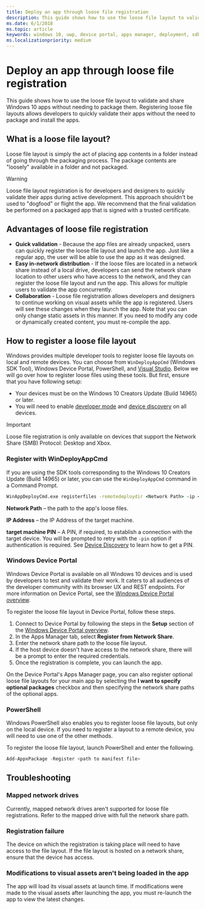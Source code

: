 ```yaml
---
title: Deploy an app through loose file registration
description: This guide shows how to use the loose file layout to validate and share Windows 10 apps without needing to package them.
ms.date: 6/1/2018
ms.topic: article
keywords: windows 10, uwp, device portal, apps manager, deployment, sdk
ms.localizationpriority: medium
---
```

# Deploy an app through loose file registration 

This guide shows how to use the loose file layout to validate and share Windows 10 apps without needing to package them. Registering loose file layouts allows developers to quickly validate their apps without the need to package and install the apps. 

## What is a loose file layout?

Loose file layout is simply the act of placing app contents in a folder instead of going through the packaging process. The package contents are "loosely" available in a folder and not packaged. 

> [!WARNING]
> Loose file layout registration is for developers and designers to quickly validate their apps during active development. This approach shouldn't be used to "dogfood" or flight the app. We recommend that the final validation be performed on a packaged app that is signed with a trusted certificate. 

## Advantages of loose file registration

- **Quick validation** - Because the app files are already unpacked, users can quickly register the loose file layout and launch the app. Just like a regular app, the user will be able to use the app as it was designed. 
- **Easy in-network distribution** - If the loose files are located in a network share instead of a local drive, developers can send the network share location to other users who have access to the network, and they can register the loose file layout and run the app. This allows for multiple users to validate the app concurrently. 
- **Collaboration** - Loose file registration allows developers and designers to continue working on visual assets while the app is registered. Users will see these changes when they launch the app. Note that you can only change static assets in this manner. If you need to modify any code or dynamically created content, you must re-compile the app.

## How to register a loose file layout

Windows provides multiple developer tools to register loose file layouts on local and remote devices. You can choose from `WinDeployAppCmd` (Windows SDK Tool), Windows Device Portal, PowerShell, and [Visual Studio](https://docs.microsoft.com/windows/uwp/debug-test-perf/deploying-and-debugging-uwp-apps#register-layout-from-network). Below we will go over how to register loose files using these tools. But first, ensure that you have following setup:

- Your devices must be on the Windows 10 Creators Update (Build 14965) or later.
- You will need to enable [developer mode](https://msdn.microsoft.com/windows/uwp/get-started/enable-your-device-for-development) and [device discovery](https://docs.microsoft.com/en-us/windows/uwp/get-started/enable-your-device-for-development#device-discovery) on all devices.

> [!IMPORTANT]
> Loose file registration is only available on devices that support the Network Share (SMB) Protocol: Desktop and Xbox. 

### Register with WinDeployAppCmd

If you are using the SDK tools corresponding to the Windows 10 Creators Update (Build 14965) or later, you can use the `WinDeployAppCmd` command in a Command Prompt.

```cmd
WinAppDeployCmd.exe registerfiles -remotedeploydir <Network Path> -ip <IP Address> -pin <target machine PIN>
```

**Network Path** – the path to the app's loose files.

**IP Address** – the IP Address of the target machine.

**target machine PIN** – A PIN, if required, to establish a connection with the target device. You will be prompted to retry with the `-pin` option if authentication is required. See [Device Discovery](https://docs.microsoft.com/windows/uwp/get-started/enable-your-device-for-development#device-discovery) to learn how to get a PIN.

### Windows Device Portal

Windows Device Portal is available on all Windows 10 devices and is used by developers to test and validate their work. It caters to all audiences of the developer community with its browser UX and REST endpoints. For more information on Device Portal, see the [Windows Device Portal overview](device-portal.md).

To register the loose file layout in Device Portal, follow these steps.

1. Connect to Device Portal by following the steps in the **Setup** section of the [Windows Device Portal overview](device-portal.md).
1. In the Apps Manager tab, select **Register from Network Share**.
1. Enter the network share path to the loose file layout. 
1. If the host device doesn't have access to the network share, there will be a prompt to enter the required credentials.
1. Once the registration is complete, you can launch the app.

On the Device Portal's Apps Manager page, you can also register optional loose file layouts for your main app by selecting the **I want to specify optional packages** checkbox and then specifying the network share paths of the optional apps. 

### PowerShell 

Windows PowerShell also enables you to register loose file layouts, but only on the local device. If you need to register a layout to a remote device, you will need to use one of the other methods. 

To register the loose file layout, launch PowerShell and enter the following.

```PowerShell
Add-AppxPackage -Register <path to manifest file>
```

## Troubleshooting

### Mapped network drives
Currently, mapped network drives aren't supported for loose file registrations. Refer to the mapped drive with full the network share path.

### Registration failure
The device on which the registration is taking place will need to have access to the file layout. If the file layout is hosted on a network share, ensure that the device has access. 

### Modifications to visual assets aren't being loaded in the app 
The app will load its visual assets at launch time. If modifications were made to the visual assets after launching the app, you must re-launch the app to view the latest changes.